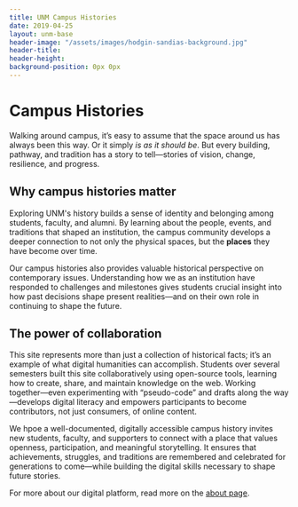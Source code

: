 ```yaml
---
title: UNM Campus Histories
date: 2019-04-25
layout: unm-base
header-image: "/assets/images/hodgin-sandias-background.jpg"
header-title: 
header-height:
background-position: 0px 0px
---
```


# Campus Histories
Walking around campus, it’s easy to assume that the space around us has always been this way. Or it simply _is as it should be_. But every building, pathway, and tradition has a story to tell—stories of vision, change, resilience, and progress.

## Why campus histories matter
Exploring UNM's history builds a sense of identity and belonging among students, faculty, and alumni. By learning about the people, events, and traditions that shaped an institution, the campus community develops a deeper connection to not only the physical spaces, but the **places** they have become over time.

Our campus histories also provides valuable historical perspective on contemporary issues. Understanding how we as an institution have responded to challenges and milestones gives students crucial insight into how past decisions shape present realities—and on their own role in continuing to shape the future.

## The power of collaboration
This site represents more than just a collection of historical facts; it’s an example of what digital humanities can accomplish. Students over several semesters built this site collaboratively using open-source tools, learning how to create, share, and maintain knowledge on the web. Working together—even experimenting with “pseudo-code” and drafts along the way—develops digital literacy and empowers participants to become contributors, not just consumers, of online content.

We hpoe a well-documented, digitally accessible campus history invites new students, faculty, and supporters to connect with a place that values openness, participation, and meaningful storytelling. It ensures that achievements, struggles, and traditions are remembered and celebrated for generations to come—while building the digital skills necessary to shape future stories.

For more about our digital platform, read more on the [about page](about).